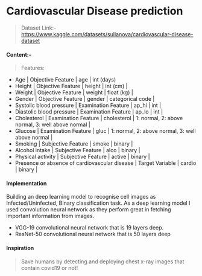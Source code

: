 # Cardiovascular Disease prediction


> Dataset Link:- https://www.kaggle.com/datasets/sulianova/cardiovascular-disease-dataset
 #### Content:-
  >Features:

* Age | Objective Feature | age | int (days)
* Height | Objective Feature | height | int (cm) |
* Weight | Objective Feature | weight | float (kg) |
* Gender | Objective Feature | gender | categorical code |
* Systolic blood pressure | Examination Feature | ap_hi | int |
* Diastolic blood pressure | Examination Feature | ap_lo | int |
* Cholesterol | Examination Feature | cholesterol | 1: normal, 2: above normal, 3: well above normal |
* Glucose | Examination Feature | gluc | 1: normal, 2: above normal, 3: well above normal |
* Smoking | Subjective Feature | smoke | binary |
* Alcohol intake | Subjective Feature | alco | binary |
* Physical activity | Subjective Feature | active | binary |
* Presence or absence of cardiovascular disease | Target Variable | cardio | binary |
#### Implementation
  Building an deep learning model to recognise cell images as Infected/Uninfected, Binary classification task. As a deep learning model I used convolution neural network as they perform great in fetching important information from images.
  * VGG-19  convolutional neural network that is 19 layers deep.
  * ResNet-50  convolutional neural network that is 50 layers deep
#### Inspiration
>Save humans by detecting and deploying chest x-ray images that contain covid19 or not!
